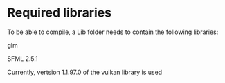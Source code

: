 # Required libraries

To be able to compile, a Lib folder needs to contain the following libraries:

glm

SFML 2.5.1

Currently, vertsion 1.1.97.0 of the vulkan library is used
